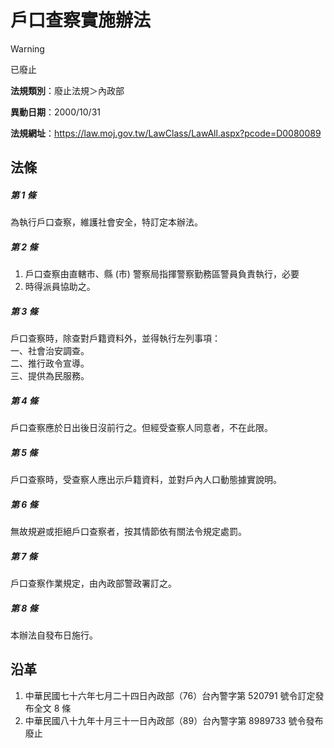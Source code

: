 # 戶口查察實施辦法
> [!WARNING]
> 已廢止

**法規類別**：廢止法規＞內政部

**異動日期**：2000/10/31  

**法規網址**：https://law.moj.gov.tw/LawClass/LawAll.aspx?pcode=D0080089



## 法條
##### 第 1 條
為執行戶口查察，維護社會安全，特訂定本辦法。

##### 第 2 條
1. 戶口查察由直轄市、縣 (市) 警察局指揮警察勤務區警員負責執行，必要
1. 時得派員協助之。

##### 第 3 條
戶口查察時，除查對戶籍資料外，並得執行左列事項：  
一、社會治安調查。  
二、推行政令宣導。  
三、提供為民服務。

##### 第 4 條
戶口查察應於日出後日沒前行之。但經受查察人同意者，不在此限。

##### 第 5 條
戶口查察時，受查察人應出示戶籍資料，並對戶內人口動態據實說明。

##### 第 6 條
無故規避或拒絕戶口查察者，按其情節依有關法令規定處罰。

##### 第 7 條
戶口查察作業規定，由內政部警政署訂之。

##### 第 8 條
本辦法自發布日施行。

## 沿革
1. 中華民國七十六年七月二十四日內政部（76）台內警字第 520791 號令訂定發布全文 8  條
1. 中華民國八十九年十月三十一日內政部（89）台內警字第 8989733  號令發布廢止
